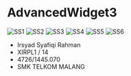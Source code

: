 # AdvancedWidget3


![SS1](https://s15.postimg.org/ohgffy8i3/Screenshot_2016_10_10_06_23_39.png)
![SS2](https://s15.postimg.org/jwu910osr/Screenshot_2016_10_10_06_23_45.png)
![SS3](https://s15.postimg.org/x29r74iob/Screenshot_2016_10_10_06_23_55.png)
![SS4](https://s15.postimg.org/n68o7hcwb/Screenshot_2016_10_10_06_25_22.png)
![SS5](https://s15.postimg.org/ymf35ir2j/Screenshot_2016_10_10_06_26_30.png)
![SS6](https://s15.postimg.org/tp1ikep3f/Screenshot_2016_10_10_06_26_39.png)

- Irsyad Syafiqi Rahman
- XIRPL1 / 14
- 4726/1445.070
- SMK TELKOM MALANG
